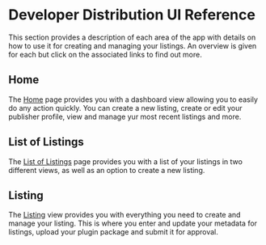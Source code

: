 # Developer Distribution UI Reference

This section provides a description of each area of the app with details on how to use it for creating and managing your listings. An overview is given for each but click on the associated links to find out more.

## Home

The [Home](#home) page provides you with a dashboard view allowing you to easily do any action quickly. You can create a new listing, create or edit your publisher profile, view and manage yur most recent listings and more.

## List of Listings

The [List of Listings](#listings) page provides you with a list of your listings in two different views, as well as an option to create a new listing.

## Listing

The [Listing](#listing) view provides you with everything you need to create and manage your listing. This is where you enter and update your metadata for listings, upload your plugin package and submit it for approval.
